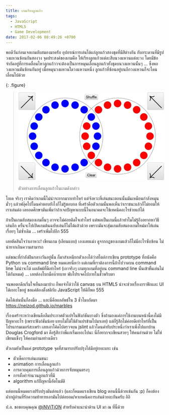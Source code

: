 ```yaml
---
title: เกมเรียงลูกแก้ว
tags:
  - JavaScript
  - HTML5
  - Game Development
date: 2017-02-06 08:49:26 +0700
---
```


พอดีวันก่อนเจอเกมลับสมองมาครับ อุปกรณ์การเล่นได้แก่ลูกแก้วสองชุดที่มีสีต่างกัน กับกระดานที่มีรูปวงแหวนซ้อนกันสองวง จุดประสงค์ของเกมคือ ให้เรียงลูกแก้วแต่ละสีบนวงแหวนแต่ละวง โดยมีข้อจำกัดอยู่ที่การเคลื่อนไหวลูกแก้ววจะต้องเป็นการหมุนเลื่อนลูกแก้วทั้งชุดบนวงแหวนนั้นๆ ... ซึ่งพอวงแหวนมันซ้อนกันอยู่ เมื่อหมุนวงแหวนใดวงแหวนหนึ่ง ลูกแก้วที่ซ้อนอยู่บนอีกวงแหวนก็จะโดนเลื่อนไปด้วย

{: .figure}
> ![](/images/rotate-marbles-game.gif)
>
> ตัวอย่างการเลื่อนลูกแก้วในเกมดังกล่าว

โอเค จริงๆ เราคิดว่าเกมนี้ไม่น่าจะยากมากเท่าไหร่ แต่จังหวะที่เล่นชนะตอนนั้นมันเหมือนกำลังหมุนมั่วๆ แล้วฟลุ๊คไปโดนคำตอบยังไงก็ไม่รู้ชอบกล ที่เศร้าคือตัวเกมนั้นพอเห็นว่าเราชนะแล้วก็ไม่ยอมให้เราเล่นต่อ เลยอดศึกษามันเพิ่มว่าถ้าเจอปัญหาแบบนี้ในอนาคตจะใช้เทคนิคอะไรช่วยแก้ได้

ถ้าเป็นเกมลับสมองเกมอื่นๆ อาจจะไม่ค่อยติดใจเท่าไหร่ แต่พอเป็นเกมนี้แล้วทำไมไม่รู้ถึงอยากหาวิธีเล่นอีก ครั้นจะไปเปิดเกมต้นฉบับเล่นก็ไม่ได้แล้วด้วย เพราะมันจะสุ่มเกมลับสมองเกมใหม่มาให้เล่นเรื่อยๆ ไม่ซ้ำเดิม ... เศร้าเพิ่มไปอีก 555

เลยตัดสินใจว่าเอาหวะ! เขียนเกม (เลียนแบบ) เองเลยแม่ง ดูจากกฎของเกมแล้วก็ไม่มีอะไรซับซ้อน ไม่น่ายากเกินความสามารถ

แต่ขณะที่กำลังฝันกลางวันอยู่นั้น ก็มาสำเหนียกตัวเองได้ว่าสไตล์การเขียน prototype ที่ถนัดคือ Python บน command line หมดเลยนี่หว่า แต่เกมที่เราต้องการนี้ถ้าไปวาดบน command line ไม่น่าจะได้ ผลลัพธ์ที่ดีเท่าไหร่ (เอาจริงๆ เกมทุกเกมที่อยู่บน command line นั้นเข้าขั้นเล่นไม่ได้กันหมด) ... เลยต้องโบกมือบ๊ายบาย พับโปรเจคไปภายในชั่วพริบตา

จนพอตกดึกเริ่มใจเย็นลงมาบ้าง ก็พอจำได้ว่าใช้ canvas บน HTML5 น่าจะช่วยเรื่องกราฟิกและ UI ได้เยอะโขอยู่ ขอแค่ต้องตั้งสติกับ JavaScript ให้ดีก็พอ 555

คิดได้เช่นนั้นก็ลงมือ ... และนี่คือผลลัพธ์ใน 3 ชั่วโมงถัดมา <https://neizod.github.io/marbles>

เรื่องเศร้าระหว่างเขียนคือลืมประกาศตัวแปรในฟังก์ชันบางตัว ซึ่งถ้ามองแค่การใช้งานบนหน้านี้คงไม่มีปัญหาอะไร (เพราะฟังก์ชันน้อย แทบไม่ได้ใช้ตัวแปรข้ามไปมาเลย) แต่ก็รู้สึกไม่ค่อยดีเท่าไหร่ที่เป็นโปรแกรมเมอร์สะเพร่า เลยเอาโค้ดไปตรวจบน jslint แล้วโดนด่ายับประหนึ่งว่าเราเพิ่งไปเผาบ้าน Douglas Crogford มา คือรู้สึกว่าพี่แกเริ่มเยอะไปนะ นี่ก็อยากจะเขียนสวยๆ ให้คนอ่านด้วย ไม่ใช่เขียนแข็งๆ ให้คอมอ่านอย่างเดียว

ตัวเกมยังเป็นแค่ prototype จุดที่สามารถปรับปรุงได้มีอยู่เยอะแยะ เช่น

- ตัวเช็คการเล่นเกมชนะ
- animation การเลื่อนลูกแก้ว
- การควบคุมการเลื่อนลูกแก้วด้วยการจับหมุนตรงๆ
- การตั้งค่าจำนวนลูกแก้วที่มี
- algorithm แก้ปัญหานี้อัตโนมัติ

แต่ตอนนี้หมดแรงปรับปรุงมันต่อแล้ว (และก็หมดแรงเขียน blog ตอนนี้นี้ด้วยเช่นกัน :p) ก็คงต้องฝากผู้อ่านที่รักความท้าทายเอามันไปต่อยอด/หาเทคนิคการเล่นด้วยละกันครับ อิอิ

ป.ล. ขอขอบคุณคุณ [@iNViTiON][] สำหรับคำแนะนำด้าน UI มา ณ ที่นี้ด้วย


[@iNViTiON]: //twitter.com/iNViTiON
